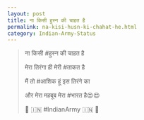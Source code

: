 ```yaml
---
layout: post
title: ना किसी हुस्न की चाहत है
permalink: na-kisi-husn-ki-chahat-he.html
category: Indian-Army-Status
---
```

> ना किसी #हुस्न की चाहत है
> 
>  मेरा तिरंगा ही मेरी #ताकत है
> 
> मैं तो #आशिक हूं इस तिरंगे का
> 
>  और मेरा महबूब मेरा #भारत है😍😍
> 
>  🙏 🇮🇳 #IndianArmy 🇮🇳 🙏
